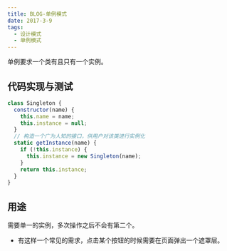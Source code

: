 ```yaml
---
title: BLOG-单例模式
date: 2017-3-9
tags:
  - 设计模式
  - 单例模式
---
```


单例要求一个类有且只有一个实例。

## 代码实现与测试

```js
class Singleton {
  constructor(name) {
    this.name = name;
    this.instance = null;
  }
  // 构造一个广为人知的接口，供用户对该类进行实例化
  static getInstance(name) {
    if (!this.instance) {
      this.instance = new Singleton(name);
    }
    return this.instance;
  }
}
```

## 用途

需要单一的实例，多次操作之后不会有第二个。

- 有这样一个常见的需求，点击某个按钮的时候需要在页面弹出一个遮罩层。
